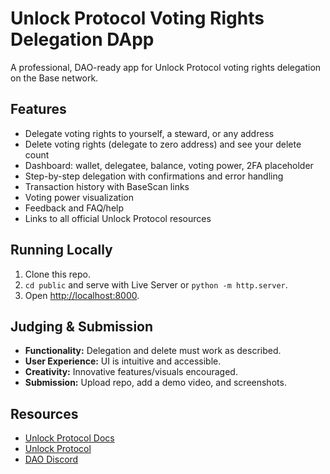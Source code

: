 # Unlock Protocol Voting Rights Delegation DApp

A professional, DAO-ready app for Unlock Protocol voting rights delegation on the Base network.

## Features

- Delegate voting rights to yourself, a steward, or any address
- Delete voting rights (delegate to zero address) and see your delete count
- Dashboard: wallet, delegatee, balance, voting power, 2FA placeholder
- Step-by-step delegation with confirmations and error handling
- Transaction history with BaseScan links
- Voting power visualization
- Feedback and FAQ/help
- Links to all official Unlock Protocol resources

## Running Locally

1. Clone this repo.
2. `cd public` and serve with Live Server or `python -m http.server`.
3. Open [http://localhost:8000](http://localhost:8000).

## Judging & Submission

- **Functionality:** Delegation and delete must work as described.
- **User Experience:** UI is intuitive and accessible.
- **Creativity:** Innovative features/visuals encouraged.
- **Submission:** Upload repo, add a demo video, and screenshots.

## Resources

- [Unlock Protocol Docs](https://docs.unlock-protocol.com)
- [Unlock Protocol](https://unlock-protocol.com)
- [DAO Discord](https://bit.ly/joinunlockdaodiscord)